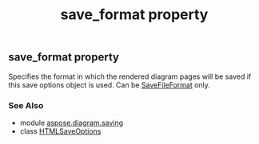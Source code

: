 ﻿---
title: save_format property
second_title: Aspose.Diagram for Python via .NET API References
description: 
type: docs
weight: 170
url: /python-net/aspose.diagram.saving/htmlsaveoptions/save_format/
is_root: false
---

## save_format property


Specifies the format in which the rendered diagram pages will be saved if this save options object is used.
Can be [SaveFileFormat](/diagram/python-net/aspose.diagram/savefileformat) only.

### See Also
* module [aspose.diagram.saving](../../)
* class [HTMLSaveOptions](/diagram/python-net/aspose.diagram.saving/htmlsaveoptions)
